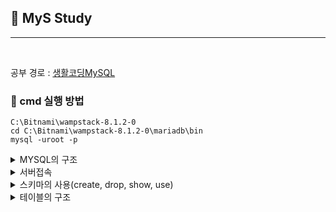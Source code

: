 ## 🌵 MyS Study
-------------------------
<br>

공부 경로 : [생활코딩MySQL](https://www.youtube.com/watch?v=x06B6UkitcM&list=PLuHgQVnccGMCgrP_9HL3dAcvdt8qOZxjW&index=10)

### 📌 cmd 실행 방법


```
C:\Bitnami\wampstack-8.1.2-0
cd C:\Bitnami\wampstack-8.1.2-0\mariadb\bin
mysql -uroot -p
```

<details>
  <summary>  MYSQL의 구조 </summary>

### `표 < 데이터베이스(스키마) < 데이터베이스 서버`

**MySQL** : 데이터베이스 서버
  
  
</details>

<details>
  <summary> 서버접속 </summary>
  
```
mysql -uroot -p
```
  - `uroot` : root라는 사용자(user)로 접속하겠다. 
  - **root**는 관리자로 모든 권한을 가지고있다. 
  - `-p` : 비밀번호입력(-p1234와 같이 바로 입력도 가능, but 보안성때문에X) 
  - `내 비밀번호 : 동생생일` 
</details>


<details>
  <summary> 스키마의 사용(create, drop, show, use) </summary>
  
```
  CREATE DATABASE opentutorials;   // 데이터 생성
  DROP DATABSE opentutorials;    // 데이터 삭제
  SHOW DATABASES;    // 데이터 출력
  USE opentutorials;  // 스키마에 있는 표를 대상으로 명령어 사용
```

</details>

<details>
  <summary> 테이블의 구조 </summary>
  
  - `행` : row, record, 행
  - `열` : column
  
  | 1열 | 2열 | 3 |
  |:---|:---:|:---|
  | 1행 | ㅇ | ㅇ |
  | 2행 | ㅇ | ㅇ |
  | 3행 | ㅇ | ㅇ |


</details>
